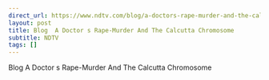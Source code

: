```yaml
---
direct_url: https://www.ndtv.com/blog/a-doctors-rape-murder-and-the-calcutta-chromosome-6505066
layout: post
title: Blog  A Doctor s Rape-Murder And The Calcutta Chromosome
subtitle: NDTV
tags: []
---
```


Blog  A Doctor s Rape-Murder And The Calcutta Chromosome

